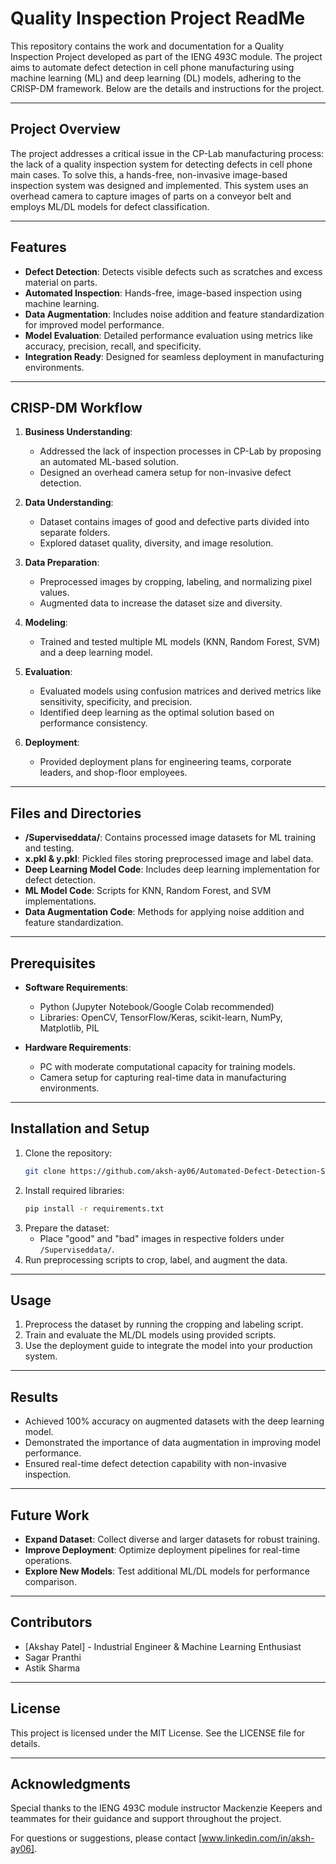 # Quality Inspection Project ReadMe

This repository contains the work and documentation for a Quality Inspection Project developed as part of the IENG 493C module. The project aims to automate defect detection in cell phone manufacturing using machine learning (ML) and deep learning (DL) models, adhering to the CRISP-DM framework. Below are the details and instructions for the project.

---

## Project Overview

The project addresses a critical issue in the CP-Lab manufacturing process: the lack of a quality inspection system for detecting defects in cell phone main cases. To solve this, a hands-free, non-invasive image-based inspection system was designed and implemented. This system uses an overhead camera to capture images of parts on a conveyor belt and employs ML/DL models for defect classification.

---

## Features

- **Defect Detection**: Detects visible defects such as scratches and excess material on parts.
- **Automated Inspection**: Hands-free, image-based inspection using machine learning.
- **Data Augmentation**: Includes noise addition and feature standardization for improved model performance.
- **Model Evaluation**: Detailed performance evaluation using metrics like accuracy, precision, recall, and specificity.
- **Integration Ready**: Designed for seamless deployment in manufacturing environments.

---

## CRISP-DM Workflow

1. **Business Understanding**:
   - Addressed the lack of inspection processes in CP-Lab by proposing an automated ML-based solution.
   - Designed an overhead camera setup for non-invasive defect detection.

2. **Data Understanding**:
   - Dataset contains images of good and defective parts divided into separate folders.
   - Explored dataset quality, diversity, and image resolution.

3. **Data Preparation**:
   - Preprocessed images by cropping, labeling, and normalizing pixel values.
   - Augmented data to increase the dataset size and diversity.

4. **Modeling**:
   - Trained and tested multiple ML models (KNN, Random Forest, SVM) and a deep learning model.
5. **Evaluation**:
   - Evaluated models using confusion matrices and derived metrics like sensitivity, specificity, and precision.
   - Identified deep learning as the optimal solution based on performance consistency.

6. **Deployment**:
   - Provided deployment plans for engineering teams, corporate leaders, and shop-floor employees.

---

## Files and Directories

- **/Superviseddata/**: Contains processed image datasets for ML training and testing.
- **x.pkl & y.pkl**: Pickled files storing preprocessed image and label data.
- **Deep Learning Model Code**: Includes deep learning implementation for defect detection.
- **ML Model Code**: Scripts for KNN, Random Forest, and SVM implementations.
- **Data Augmentation Code**: Methods for applying noise addition and feature standardization.

---

## Prerequisites

- **Software Requirements**:
  - Python (Jupyter Notebook/Google Colab recommended)
  - Libraries: OpenCV, TensorFlow/Keras, scikit-learn, NumPy, Matplotlib, PIL

- **Hardware Requirements**:
  - PC with moderate computational capacity for training models.
  - Camera setup for capturing real-time data in manufacturing environments.

---

## Installation and Setup

1. Clone the repository:
   ```bash
   git clone https://github.com/aksh-ay06/Automated-Defect-Detection-System-for-Quality-Assurance-in-Manufacturing
   ```
2. Install required libraries:
   ```bash
   pip install -r requirements.txt
   ```
3. Prepare the dataset:
   - Place "good" and "bad" images in respective folders under `/Superviseddata/`.
4. Run preprocessing scripts to crop, label, and augment the data.

---

## Usage

1. Preprocess the dataset by running the cropping and labeling script.
2. Train and evaluate the ML/DL models using provided scripts.
3. Use the deployment guide to integrate the model into your production system.

---

## Results

- Achieved 100% accuracy on augmented datasets with the deep learning model.
- Demonstrated the importance of data augmentation in improving model performance.
- Ensured real-time defect detection capability with non-invasive inspection.

---

## Future Work

- **Expand Dataset**: Collect diverse and larger datasets for robust training.
- **Improve Deployment**: Optimize deployment pipelines for real-time operations.
- **Explore New Models**: Test additional ML/DL models for performance comparison.

---

## Contributors

- [Akshay Patel] - Industrial Engineer & Machine Learning Enthusiast
- Sagar Pranthi
- Astik Sharma

---

## License

This project is licensed under the MIT License. See the LICENSE file for details.

---

## Acknowledgments

Special thanks to the IENG 493C module instructor Mackenzie Keepers and teammates for their guidance and support throughout the project. 

For questions or suggestions, please contact [www.linkedin.com/in/aksh-ay06].
